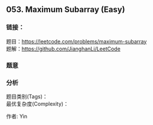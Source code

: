 ## 053. Maximum Subarray (Easy)

### **链接**：
题目：https://leetcode.com/problems/maximum-subarray  
题解：https://github.com/JianghanLi/LeetCode

### **题意**



### **分析**  
题目类别(Tags)：  
最优复杂度(Complexity)：  



作者: Yin
